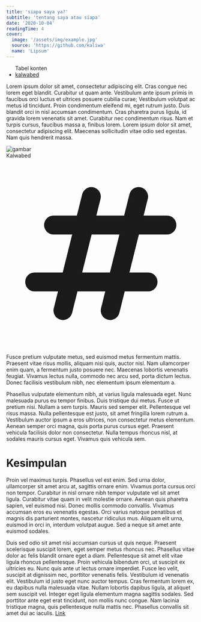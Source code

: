 ```yaml
---
title: 'siapa saya ya?'
subtitle: 'tentang saya atau siapa'
date: '2020-10-04'
readingTime: 4
cover:
  image: '/assets/img/example.jpg'
  source: 'https://github.com/kaliwa'
  name: 'Lipsum'
---
```


<ul class="list-disc mb-10">
  <div class="text-3xl font-semibold">Tabel konten</div>
  <li class="ml-8 hover:text-primary transition ease-out duration-75 text-lg"><a href="#kalwabed">kalwabed</a></li>
</ul>

Lorem ipsum dolor sit amet, consectetur adipiscing elit. Cras congue nec lorem eget blandit. Curabitur ut quam ante. Vestibulum ante ipsum primis in faucibus orci luctus et ultrices posuere cubilia curae; Vestibulum volutpat ac metus id tincidunt. Proin condimentum eleifend mi, eget rutrum justo. Duis blandit orci in nisl accumsan condimentum. Cras pharetra purus ligula, id gravida lorem venenatis sit amet. Curabitur nec condimentum risus. Nam et turpis cursus, faucibus massa a, finibus lorem. Lorem ipsum dolor sit amet, consectetur adipiscing elit. Maecenas sollicitudin vitae odio sed egestas. Nam quis hendrerit massa.

<img src="/assets/img/aku.png" alt="gambar" class="p-8 md:p-48 w-full md:-my-32">

<div class="group border-b-2 border-secondary my-3 hover:border-info transition ease-out duration-75 inline-flex w-full items-center">
<div class='text-3xl md:text-4xl font-semibold'>Kalwabed</div>
<a id="kalwabed" href="#kalwabed">
<svg class="w-8 h-8 text-transparent group-hover:text-info" fill="currentColor" viewBox="0 0 20 20"
    xmlns="http://www.w3.org/2000/svg"><path fill-rule="evenodd" d="M9.243 3.03a1 1 0 01.727 1.213L9.53 6h2.94l.56-2.243a1 1 0 111.94.486L14.53 6H17a1 1 0 110 2h-2.97l-1 4H15a1 1 0 110 2h-2.47l-.56 2.242a1 1 0 11-1.94-.485L10.47 14H7.53l-.56 2.242a1 1 0 11-1.94-.485L5.47 14H3a1 1 0 110-2h2.97l1-4H5a1 1 0 110-2h2.47l.56-2.243a1 1 0 011.213-.727zM9.03 8l-1 4h2.938l1-4H9.031z" clip-rule="evenodd"></path></svg>
</a>
</div>

Fusce pretium vulputate metus, sed euismod metus fermentum mattis. Praesent vitae risus mollis, aliquam nisi quis, auctor nisl. Nam ullamcorper enim quam, a fermentum justo posuere nec. Maecenas lobortis venenatis feugiat. Vivamus lectus nulla, commodo nec arcu sed, porta dictum lectus. Donec facilisis vestibulum nibh, nec elementum ipsum elementum a.

Phasellus vulputate elementum nibh, at varius ligula malesuada eget. Nunc malesuada purus eu tempor finibus. Duis tristique dui metus. Fusce ut pretium nisi. Nullam a sem turpis. Mauris sed semper elit. Pellentesque vel risus massa. Nulla pellentesque est justo, sit amet fringilla lorem rutrum a. Vestibulum auctor ipsum a eros ultrices, non consectetur metus elementum. Aenean semper orci magna, quis porta purus cursus eget. Praesent vehicula facilisis dolor non consectetur. Nulla tempus rhoncus nisl, at sodales mauris cursus eget. Vivamus quis vehicula sem.

# Kesimpulan

Proin vel maximus turpis. Phasellus vel est enim. Sed urna dolor, ullamcorper sit amet arcu at, sagittis ornare enim. Vivamus porta cursus orci non tempor. Curabitur in nisl ornare nibh tempor vulputate vel sit amet ligula. Curabitur vitae quam in velit molestie ornare. Aenean quis pharetra sapien, vel euismod nisi. Donec mollis commodo convallis. Vivamus accumsan eros eu venenatis egestas. Orci varius natoque penatibus et magnis dis parturient montes, nascetur ridiculus mus. Aliquam elit urna, euismod in orci in, interdum volutpat augue. Sed a neque sit amet ante euismod sodales.

Duis sed odio sit amet nisi accumsan cursus ut quis neque. Praesent scelerisque suscipit lorem, eget semper metus rhoncus nec. Phasellus vitae dolor ac felis blandit ornare eget a diam. Pellentesque sit amet elit vitae ligula rhoncus pellentesque. Proin vehicula bibendum orci, ut suscipit ex ultricies eu. Nunc quis ante ut lectus ornare imperdiet. Fusce leo velit, suscipit at dignissim nec, porttitor venenatis felis. Vestibulum id venenatis elit. Vestibulum id justo eget nunc auctor tempus. Cras fermentum lorem ex, eu dapibus nulla malesuada vitae. Nullam lobortis dapibus ligula, at aliquet sem suscipit vel. Integer eget ligula elementum magna sagittis sodales. Sed porttitor ante eget erat tincidunt, non mollis nunc congue. Nam lacinia tristique magna, quis pellentesque nulla mattis nec. Phasellus convallis sit amet dui ac iaculis.
<a class='link-external hover:border-primary hover:text-info' href='https://kawari.space'>Link</a>
